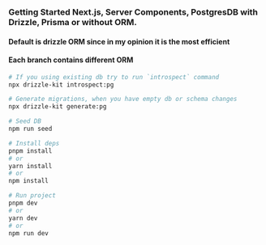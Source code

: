 ### Getting Started Next.js, Server Components, PostgresDB with Drizzle, Prisma or without ORM.

<h4>Default is drizzle ORM since in my opinion it is the most efficient</h4>
<h4>Each branch contains different ORM</h4>

```bash
# If you using existing db try to run `introspect` command
npx drizzle-kit introspect:pg

# Generate migrations, when you have empty db or schema changes 
npx drizzle-kit generate:pg

# Seed DB
npm run seed

# Install deps
pnpm install
# or
yarn install
# or
npm install

# Run project
pnpm dev
# or
yarn dev
# or
npm run dev
```